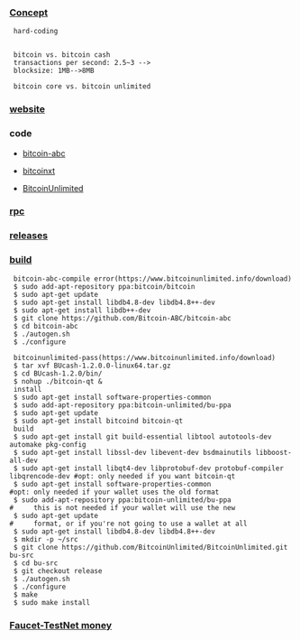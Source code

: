 ### [Concept](https://en.wikipedia.org/wiki/Bitcoin_Cash)

     hard-coding
     

     bitcoin vs. bitcoin cash
     transactions per second: 2.5~3 -->
     blocksize: 1MB-->8MB
     
     bitcoin core vs. bitcoin unlimited
     

### [website](https://www.bitcoincash.org/)

### code

   - [bitcoin-abc](https://github.com/Bitcoin-ABC/bitcoin-abc)
   
   - [bitcoinxt](https://github.com/bitcoinxt/bitcoinxt)
   
   - [BitcoinUnlimited](https://github.com/BitcoinUnlimited/BitcoinUnlimited)
   
### [rpc](https://github.com/paOol/Bitcoin-Cash-RPC)

### [releases](https://github.com/BitcoinUnlimited/BitcoinUnlimited/releases)

### [build](https://github.com/Bitcoin-ABC/bitcoin-abc/blob/master/doc/build-unix.md#to-build)

     bitcoin-abc-compile error(https://www.bitcoinunlimited.info/download)
     $ sudo add-apt-repository ppa:bitcoin/bitcoin
     $ sudo apt-get update
     $ sudo apt-get install libdb4.8-dev libdb4.8++-dev
     $ sudo apt-get install libdb++-dev
     $ git clone https://github.com/Bitcoin-ABC/bitcoin-abc
     $ cd bitcoin-abc
     $ ./autogen.sh
     $ ./configure
     
     bitcoinunlimited-pass(https://www.bitcoinunlimited.info/download)
     $ tar xvf BUcash-1.2.0.0-linux64.tar.gz
     $ cd BUcash-1.2.0/bin/
     $ nohup ./bitcoin-qt &
     install
     $ sudo apt-get install software-properties-common
     $ sudo add-apt-repository ppa:bitcoin-unlimited/bu-ppa
     $ sudo apt-get update
     $ sudo apt-get install bitcoind bitcoin-qt
     build
     $ sudo apt-get install git build-essential libtool autotools-dev automake pkg-config
     $ sudo apt-get install libssl-dev libevent-dev bsdmainutils libboost-all-dev
     $ sudo apt-get install libqt4-dev libprotobuf-dev protobuf-compiler libqrencode-dev #opt: only needed if you want bitcoin-qt
     $ sudo apt-get install software-properties-common                               #opt: only needed if your wallet uses the old format
     $ sudo add-apt-repository ppa:bitcoin-unlimited/bu-ppa                          #     this is not needed if your wallet will use the new
     $ sudo apt-get update                                                           #     format, or if you're not going to use a wallet at all
     $ sudo apt-get install libdb4.8-dev libdb4.8++-dev
     $ mkdir -p ~/src
     $ git clone https://github.com/BitcoinUnlimited/BitcoinUnlimited.git bu-src
     $ cd bu-src
     $ git checkout release
     $ ./autogen.sh
     $ ./configure
     $ make
     $ sudo make install
     
### [Faucet-TestNet money](https://testnet.manu.backend.hamburg/bitcoin-cash-faucet)     
    
